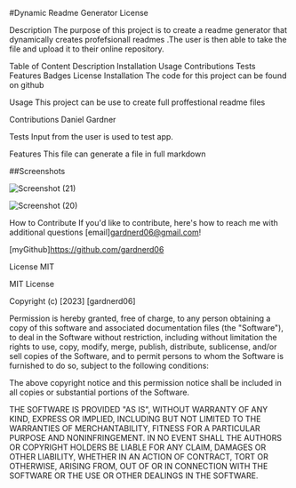 #Dynamic Readme Generator
License

Description
The purpose of this project is to create a readme generator that dynamically creates profefsionall readmes .The user is then able to take the file and upload it to their online repository.

Table of Content
Description
Installation
Usage
Contributions
Tests
Features
Badges
License
Installation
The code for this project can be found on github

Usage
This project can be use to create full proffestional readme files

Contributions
Daniel Gardner

Tests
Input from the user is used to test app.

Features
This file can generate a file in full markdown

##Screenshots

![Screenshot (21)](https://user-images.githubusercontent.com/115792714/216185572-c7257876-c0d4-4cbd-be44-0cef8e8c3009.png)

![Screenshot (20)](https://user-images.githubusercontent.com/115792714/216185584-e00199a9-65b4-4750-b4d3-637b5ace5e01.png)

How to Contribute
If you'd like to contribute, here's how to reach me with additional questions [email]gardnerd06@gmail.com!

[myGithub]https://github.com/gardnerd06

License
MIT

MIT License

Copyright (c) [2023] [gardnerd06]

Permission is hereby granted, free of charge, to any person obtaining a copy of this software and associated documentation files (the "Software"), to deal in the Software without restriction, including without limitation the rights to use, copy, modify, merge, publish, distribute, sublicense, and/or sell copies of the Software, and to permit persons to whom the Software is furnished to do so, subject to the following conditions:

The above copyright notice and this permission notice shall be included in all copies or substantial portions of the Software.

THE SOFTWARE IS PROVIDED "AS IS", WITHOUT WARRANTY OF ANY KIND, EXPRESS OR IMPLIED, INCLUDING BUT NOT LIMITED TO THE WARRANTIES OF MERCHANTABILITY, FITNESS FOR A PARTICULAR PURPOSE AND NONINFRINGEMENT. IN NO EVENT SHALL THE AUTHORS OR COPYRIGHT HOLDERS BE LIABLE FOR ANY CLAIM, DAMAGES OR OTHER LIABILITY, WHETHER IN AN ACTION OF CONTRACT, TORT OR OTHERWISE, ARISING FROM, OUT OF OR IN CONNECTION WITH THE SOFTWARE OR THE USE OR OTHER DEALINGS IN THE SOFTWARE.
